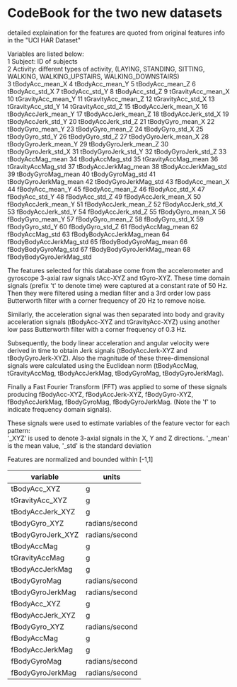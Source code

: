 # CodeBook for the two new datasetsdetailed explaination for the features are quoted from original features info in the "UCI HAR Dataset"Variables are listed below:  1 Subject: ID of subjects  2 Activity: different types of activity, (LAYING, STANDING, SITTING, WALKING, WALKING_UPSTAIRS, WALKING_DOWNSTAIRS)  3 tBodyAcc_mean_X4 tBodyAcc_mean_Y5 tBodyAcc_mean_Z6 tBodyAcc_std_X7 tBodyAcc_std_Y8 tBodyAcc_std_Z9 tGravityAcc_mean_X10 tGravityAcc_mean_Y11 tGravityAcc_mean_Z12 tGravityAcc_std_X13 tGravityAcc_std_Y14 tGravityAcc_std_Z15 tBodyAccJerk_mean_X16 tBodyAccJerk_mean_Y17 tBodyAccJerk_mean_Z18 tBodyAccJerk_std_X19 tBodyAccJerk_std_Y20 tBodyAccJerk_std_Z21 tBodyGyro_mean_X22 tBodyGyro_mean_Y23 tBodyGyro_mean_Z24 tBodyGyro_std_X25 tBodyGyro_std_Y26 tBodyGyro_std_Z27 tBodyGyroJerk_mean_X28 tBodyGyroJerk_mean_Y29 tBodyGyroJerk_mean_Z30 tBodyGyroJerk_std_X31 tBodyGyroJerk_std_Y32 tBodyGyroJerk_std_Z33 tBodyAccMag_mean34 tBodyAccMag_std35 tGravityAccMag_mean36 tGravityAccMag_std37 tBodyAccJerkMag_mean38 tBodyAccJerkMag_std39 tBodyGyroMag_mean40 tBodyGyroMag_std41 tBodyGyroJerkMag_mean42 tBodyGyroJerkMag_std43 fBodyAcc_mean_X44 fBodyAcc_mean_Y45 fBodyAcc_mean_Z46 fBodyAcc_std_X47 fBodyAcc_std_Y48 fBodyAcc_std_Z49 fBodyAccJerk_mean_X50 fBodyAccJerk_mean_Y51 fBodyAccJerk_mean_Z52 fBodyAccJerk_std_X53 fBodyAccJerk_std_Y54 fBodyAccJerk_std_Z55 fBodyGyro_mean_X56 fBodyGyro_mean_Y57 fBodyGyro_mean_Z58 fBodyGyro_std_X59 fBodyGyro_std_Y60 fBodyGyro_std_Z61 fBodyAccMag_mean62 fBodyAccMag_std63 fBodyBodyAccJerkMag_mean64 fBodyBodyAccJerkMag_std65 fBodyBodyGyroMag_mean66 fBodyBodyGyroMag_std67 fBodyBodyGyroJerkMag_mean68 fBodyBodyGyroJerkMag_stdThe features selected for this database come from the accelerometer and gyroscope 3-axial raw signals tAcc-XYZ and tGyro-XYZ. These time domain signals (prefix 't' to denote time) were captured at a constant rate of 50 Hz. Then they were filtered using a median filter and a 3rd order low pass Butterworth filter with a corner frequency of 20 Hz to remove noise. Similarly, the acceleration signal was then separated into body and gravity acceleration signals (tBodyAcc-XYZ and tGravityAcc-XYZ) using another low pass Butterworth filter with a corner frequency of 0.3 Hz. Subsequently, the body linear acceleration and angular velocity were derived in time to obtain Jerk signals (tBodyAccJerk-XYZ and tBodyGyroJerk-XYZ). Also the magnitude of these three-dimensional signals were calculated using the Euclidean norm (tBodyAccMag, tGravityAccMag, tBodyAccJerkMag, tBodyGyroMag, tBodyGyroJerkMag). Finally a Fast Fourier Transform (FFT) was applied to some of these signals producing fBodyAcc-XYZ, fBodyAccJerk-XYZ, fBodyGyro-XYZ, fBodyAccJerkMag, fBodyGyroMag, fBodyGyroJerkMag. (Note the 'f' to indicate frequency domain signals). These signals were used to estimate variables of the feature vector for each pattern:  '_XYZ' is used to denote 3-axial signals in the X, Y and Z directions.'_mean' is the mean value, '_std' is the standard deviationFeatures are normalized and bounded within [-1,1]| variable | units || - | - || tBodyAcc_XYZ | g || tGravityAcc_XYZ | g || tBodyAccJerk_XYZ | g || tBodyGyro_XYZ | radians/second || tBodyGyroJerk_XYZ | radians/second || tBodyAccMag | g || tGravityAccMag | g || tBodyAccJerkMag | g || tBodyGyroMag | radians/second || tBodyGyroJerkMag | radians/second || fBodyAcc_XYZ | g || fBodyAccJerk_XYZ | g || fBodyGyro_XYZ | radians/second || fBodyAccMag | g || fBodyAccJerkMag | g || fBodyGyroMag  | radians/second || fBodyGyroJerkMag | radians/second |